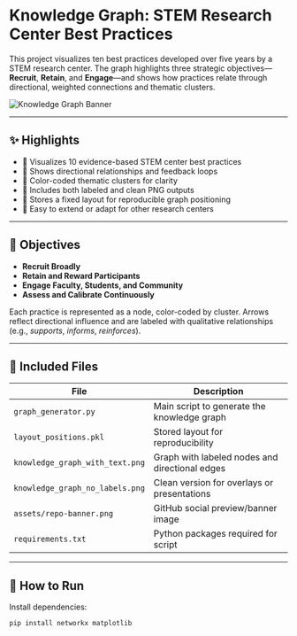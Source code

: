 # Knowledge Graph: STEM Research Center Best Practices

This project visualizes ten best practices developed over five years by a STEM research center. The graph highlights three strategic objectives—**Recruit**, **Retain**, and **Engage**—and shows how practices relate through directional, weighted connections and thematic clusters.

![Knowledge Graph Banner](assets/repo-banner.png)

---

## ✨ Highlights

- 🎯 Visualizes 10 evidence-based STEM center best practices  
- 🧭 Shows directional relationships and feedback loops  
- 🎨 Color-coded thematic clusters for clarity  
- 🧩 Includes both labeled and clean PNG outputs  
- 💾 Stores a fixed layout for reproducible graph positioning  
- 🔁 Easy to extend or adapt for other research centers  

---

## 🎯 Objectives

- **Recruit Broadly**
- **Retain and Reward Participants**
- **Engage Faculty, Students, and Community**
- **Assess and Calibrate Continuously**

Each practice is represented as a node, color-coded by cluster. Arrows reflect directional influence and are labeled with qualitative relationships (e.g., _supports_, _informs_, _reinforces_).

---

## 📂 Included Files

| File                                | Description                                       |
|-------------------------------------|---------------------------------------------------|
| `graph_generator.py`                | Main script to generate the knowledge graph       |
| `layout_positions.pkl`              | Stored layout for reproducibility                 |
| `knowledge_graph_with_text.png`     | Graph with labeled nodes and directional edges    |
| `knowledge_graph_no_labels.png`     | Clean version for overlays or presentations       |
| `assets/repo-banner.png`            | GitHub social preview/banner image                |
| `requirements.txt`                  | Python packages required for script               |

---

## 🚀 How to Run

Install dependencies:

```bash
pip install networkx matplotlib
